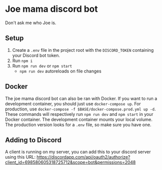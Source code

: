 # Joe mama discord bot

Don't ask me who Joe is.

## Setup

1. Create a `.env` file in the project root with the `DISCORD_TOKEN` containing your Discord bot token.
2. Run `npm i`
3. Run `npm run dev` or `npm start`
    - `npm run dev` autoreloads on file changes

## Docker

The joe mama discord bot can also be ran with Docker. If you want to run a development container, you should just use `docker-compose up`. For production, use `docker-compose -f $BASE/docker-compose.prod.yml up -d`. These commands will respectively run `npm run dev` and `npm start` in your Docker container. The development container mounts your local volume. The production version looks for a `.env` file, so make sure you have one.
 
## Adding to Discord

A client is running on my server, you can add this to your discord server using this URL:
https://discordapp.com/api/oauth2/authorize?client_id=698580605318725712&scope=bot&permissions=2048
